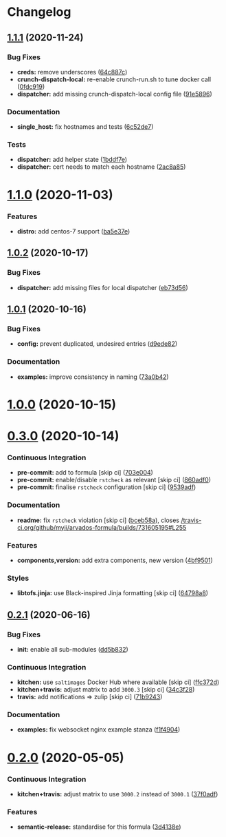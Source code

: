 # Changelog

## [1.1.1](https://github.com/saltstack-formulas/arvados-formula/compare/v1.1.0...v1.1.1) (2020-11-24)


### Bug Fixes

* **creds:** remove underscores ([64c887c](https://github.com/saltstack-formulas/arvados-formula/commit/64c887ce15cd538dc1cc003d2cde2773cd1d291e))
* **crunch-dispatch-local:** re-enable crunch-run.sh to tune docker call ([0fdc919](https://github.com/saltstack-formulas/arvados-formula/commit/0fdc919736977fbffdd4ba76ef0f41c67f279842))
* **dispatcher:** add missing crunch-dispatch-local config file ([91e5896](https://github.com/saltstack-formulas/arvados-formula/commit/91e5896ec5fad6edbb8cc2574cd02f6ddd5f3a1c))


### Documentation

* **single_host:** fix hostnames and tests ([6c52de7](https://github.com/saltstack-formulas/arvados-formula/commit/6c52de7c70c90784df58e6dbc6c43a71b9cc7e7c))


### Tests

* **dispatcher:** add helper state ([1bddf7e](https://github.com/saltstack-formulas/arvados-formula/commit/1bddf7efba4c6abeaa1a530664672bffa965998d))
* **dispatcher:** cert needs to match each hostname ([2ac8a85](https://github.com/saltstack-formulas/arvados-formula/commit/2ac8a85f91b60ebe5fb337bfcbeb09836842ed85))

# [1.1.0](https://github.com/saltstack-formulas/arvados-formula/compare/v1.0.2...v1.1.0) (2020-11-03)


### Features

* **distro:** add centos-7 support ([ba5e37e](https://github.com/saltstack-formulas/arvados-formula/commit/ba5e37ebc18049d4340388fc0c19dcb2a78d6a86))

## [1.0.2](https://github.com/saltstack-formulas/arvados-formula/compare/v1.0.1...v1.0.2) (2020-10-17)


### Bug Fixes

* **dispatcher:** add missing files for local dispatcher ([eb73d56](https://github.com/saltstack-formulas/arvados-formula/commit/eb73d564b0b36810c56a39bbb2e75267521bfe5c))

## [1.0.1](https://github.com/saltstack-formulas/arvados-formula/compare/v1.0.0...v1.0.1) (2020-10-16)


### Bug Fixes

* **config:** prevent duplicated, undesired entries ([d9ede82](https://github.com/saltstack-formulas/arvados-formula/commit/d9ede8264d9a9cbbd6eab15f98abc2326488bc7b))


### Documentation

* **examples:** improve consistency in naming ([73a0b42](https://github.com/saltstack-formulas/arvados-formula/commit/73a0b42b03c3a8c247712ce5e64b7215686e9cef))

# [1.0.0](https://github.com/saltstack-formulas/arvados-formula/compare/v0.3.0...v1.0.0) (2020-10-15)

# [0.3.0](https://github.com/saltstack-formulas/arvados-formula/compare/v0.2.1...v0.3.0) (2020-10-14)


### Continuous Integration

* **pre-commit:** add to formula [skip ci] ([703e004](https://github.com/saltstack-formulas/arvados-formula/commit/703e0047f809f20919e47718cfe074e4dd8f3b70))
* **pre-commit:** enable/disable `rstcheck` as relevant [skip ci] ([860adf0](https://github.com/saltstack-formulas/arvados-formula/commit/860adf045fae4506b3af5d1ee7f2ac2530df125a))
* **pre-commit:** finalise `rstcheck` configuration [skip ci] ([9539adf](https://github.com/saltstack-formulas/arvados-formula/commit/9539adf89eb2543309278f6e48c1146de3cd12d1))


### Documentation

* **readme:** fix `rstcheck` violation [skip ci] ([bceb58a](https://github.com/saltstack-formulas/arvados-formula/commit/bceb58ada62e79bf9387a352669dfb0eb722b730)), closes [/travis-ci.org/github/myii/arvados-formula/builds/731605195#L255](https://github.com//travis-ci.org/github/myii/arvados-formula/builds/731605195/issues/L255)


### Features

* **components,version:** add extra components, new version ([4bf9501](https://github.com/saltstack-formulas/arvados-formula/commit/4bf9501a14f86845865244ee3ffb03a34707d36c))


### Styles

* **libtofs.jinja:** use Black-inspired Jinja formatting [skip ci] ([64798a8](https://github.com/saltstack-formulas/arvados-formula/commit/64798a8c8f9d720de1e346b20e87ecbbffe56e2a))

## [0.2.1](https://github.com/saltstack-formulas/arvados-formula/compare/v0.2.0...v0.2.1) (2020-06-16)


### Bug Fixes

* **init:** enable all sub-modules ([dd5b832](https://github.com/saltstack-formulas/arvados-formula/commit/dd5b832e0209950b97f3d84c1bce71e96a5cde41))


### Continuous Integration

* **kitchen:** use `saltimages` Docker Hub where available [skip ci] ([ffc372d](https://github.com/saltstack-formulas/arvados-formula/commit/ffc372d4134debada69126f178493e0e7d6b68b3))
* **kitchen+travis:** adjust matrix to add `3000.3` [skip ci] ([34c3f28](https://github.com/saltstack-formulas/arvados-formula/commit/34c3f2889fd2f4d058c9c56972cc3b3fca28c417))
* **travis:** add notifications => zulip [skip ci] ([71b9243](https://github.com/saltstack-formulas/arvados-formula/commit/71b9243248531e8180fb9918564b0fbd744b89c8))


### Documentation

* **examples:** fix websocket nginx example stanza ([f1f4904](https://github.com/saltstack-formulas/arvados-formula/commit/f1f4904bce70447c910b07ba8745f05be7e1d1ae))

# [0.2.0](https://github.com/saltstack-formulas/arvados-formula/compare/v0.1.0...v0.2.0) (2020-05-05)


### Continuous Integration

* **kitchen+travis:** adjust matrix to use `3000.2` instead of `3000.1` ([37f0adf](https://github.com/saltstack-formulas/arvados-formula/commit/37f0adfc826461b2522cd0e5852c27a408543f41))


### Features

* **semantic-release:** standardise for this formula ([3d4138e](https://github.com/saltstack-formulas/arvados-formula/commit/3d4138ef0c1ad1863989aa38d6e1a0b10490b977))
